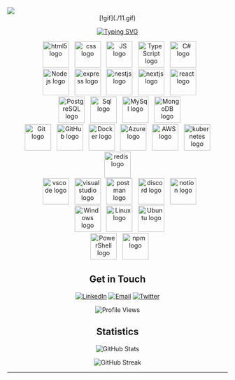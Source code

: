 <!-- <img src="images/banner.png"/> -->

<img src="https://readme-typing-svg.demolab.com/?lines=Hello+Advanturer+!;Welcome+to+my+world.;I+hope+you+will+enjoy+your+stay+and+my+code.;but+be+careful+of+the+bugs,+there+are+everywhere!;Good+luck+!&font=Press%20Start%202P&width=900&height=50&duration=4000&pause=1000">

<!-- <img src="images/gnome.gif" alt="side Gif" height="200"/> -->
<!-- 
<h1 align= "center"><b>Salve Folks! 👾, Here is Eldeeb 💀</b></h1>

<div align="center">
A <strong>Back-End Developer</strong> and <strong>Database Management</strong>.
</div>
<br>
<div align="center">
<p> Build robust, scalable, and efficient systems with passion. I specialize in creating clean and optimized back-end solutions, with a focus on performance and reliability. </p>
</div>
-->

<div align= "center">
[!gif](./11.gif)


[![Typing SVG](https://readme-typing-svg.demolab.com?font=Aref+Ruqaa&size=66&letterSpacing=&duration=3000&pause=1000&color=F70D0D&center=true&vCenter=true&width=600&height=100&lines=%D8%A7%D9%84%D8%AF%D9%8A%D8%A8)](https://git.io/typing-svg)




<div align="center">
    <img width="5" />
    <img src="https://skillicons.dev/icons?i=html" height="60" alt="html5 logo" />
    <img width="5" />
    <img src="https://skillicons.dev/icons?i=css" height="60" alt="css logo" />
    <img width="5" />
    <img src="https://skillicons.dev/icons?i=js" height="60" alt="JS logo" />
    <img width="5" />
    <img src="https://skillicons.dev/icons?i=ts" height="60" alt="TypeScript logo" />
    <img width="5" />
    <img src="https://skillicons.dev/icons?i=cs" height="60" alt="C# logo" />
</div>

<div align="center">
<!--     <img width="5" />
    <img src="https://skillicons.dev/icons?i=dotnet" height="60" alt=".NET Core logo" /> -->
    <img width="5" />
    <img src="https://skillicons.dev/icons?i=nodejs" height="60" alt="Node js logo" />
    <img width="5" />
    <img src="https://skillicons.dev/icons?i=express" height="60" alt="express logo" />
    <img width="5" />
    <img src="https://skillicons.dev/icons?i=nestjs" height="60" alt="nestjs logo" />
    <img width="5" />
    <img src="https://skillicons.dev/icons?i=nextjs" height="60" alt="nextjs logo" />
    <img width="5" />
    <img src="https://skillicons.dev/icons?i=react" height="60" alt="react logo" />
</div>

<div align="center">
    <img width="5" />
    <img src="https://skillicons.dev/icons?i=postgres" height="60" alt="PostgreSQL logo" />
    <img width="5" />
    <img src="https://skillicons.dev/icons?i=sqlite" height="60" alt="Sql logo" />
    <img width="5" />
    <img src="https://skillicons.dev/icons?i=mysql" height="60" alt="MySql logo" />
    <img width="5" />
    <img src="https://skillicons.dev/icons?i=mongodb" height="60" alt="MongoDB logo" />
</div>

<div align="center">
    <img width="5" />
    <img src="https://skillicons.dev/icons?i=git" height="60" alt="Git logo" />
    <img width="5" />
    <img src="https://skillicons.dev/icons?i=github" height="60" alt="GitHub logo" />
    <img width="5" />
    <img src="https://skillicons.dev/icons?i=docker" height="60" alt="Docker logo" />
    <img width="5" />
    <img src="https://skillicons.dev/icons?i=azure" height="60" alt="Azure logo" />
    <img width="5" />
    <img src="https://skillicons.dev/icons?i=aws" height="60" alt="AWS logo" />
    <img width="5" />
    <img src="https://skillicons.dev/icons?i=kubernetes" height="60" alt="kubernetes logo" />
    <img width="5" />
    <img src="https://skillicons.dev/icons?i=redis" height="60" alt="redis logo" />
</div>

<div align="center">
    <img width="5" />
    <img src="https://skillicons.dev/icons?i=vscode" height="60" alt="vscode logo" />
    <img width="5" />
    <img src="https://skillicons.dev/icons?i=visualstudio" height="60" alt="visualstudio logo" />
    <img width="5" />
    <img src="https://skillicons.dev/icons?i=postman" height="60" alt="postman logo" />
    <img width="5" />
    <img src="https://skillicons.dev/icons?i=discord" height="60" alt="discord logo" />
    <img width="5" />
    <img src="https://skillicons.dev/icons?i=notion" height="60" alt="notion logo" />
</div>

<div align="center">
    <img width="5" />
    <img src="https://skillicons.dev/icons?i=windows" height="60" alt="Windows logo" />
    <img width="5" />
    <img src="https://skillicons.dev/icons?i=linux" height="60" alt="Linux logo" />
    <img width="5" />
    <img src="https://skillicons.dev/icons?i=ubuntu" height="60" alt="Ubuntu logo" />
</div>

<div align="center">
    <img width="5" />
    <img src="https://skillicons.dev/icons?i=powershell" height="60" alt="PowerShell logo" />
    <img width="5" />
    <img src="https://skillicons.dev/icons?i=npm" height="60" alt="npm logo" />
</div>




<!--
# 🚀 My Portfolio

👋 Welcome to my personal portfolio. Check out my work and projects by visiting my Portfolio Website:

<a href="https://ziadsharara.github.io/Portfolio/" target="_blank">
  <button style="
    background: linear-gradient(135deg, #FF6347, #FF4500); 
    color: white; 
    font-size: 20px; 
    font-weight: bold; 
    padding: 16px 32px; 
    border-radius: 50px; 
    border: none; 
    transition: transform 0.3s ease, box-shadow 0.3s ease;
    cursor: pointer;
  ">
    🌐 Visit My Portfolio
  </button>
</a>

-->




## Get in Touch
[![LinkedIn](https://img.shields.io/badge/LinkedIn-0077B5?style=for-the-badge&logo=linkedin&logoColor=white)](https://www.linkedin.com/in/ziad-sharara)
[![Email](https://img.shields.io/badge/Email-D14836?style=for-the-badge&logo=gmail&logoColor=white)](mailto:ziad.shararaa@gmail.com)
[![Twitter](https://img.shields.io/badge/Twitter-1DA1F2?style=for-the-badge&logo=twitter&logoColor=white)](https://x.com/eldeeb0x)

![Profile Views](https://komarev.com/ghpvc/?username=ziadsharara&color=brightgreen)


## Statistics 
 ![GitHub Stats](https://github-readme-stats.vercel.app/api?username=ziadsharara&show_icons=true&theme=radical)  
<!--
 ![Top Languages](https://github-readme-stats.vercel.app/api/top-langs/?username=ziadsharara&theme=vision-friendly-dark)
-->
![GitHub Streak](https://github-readme-streak-stats.herokuapp.com/?user=ziadsharara&theme=vision-friendly-dark)

<!--
## Github Achievements

![Github Streaks](https://github-profile-trophy.vercel.app/?username=SPiercer&theme=tokyonight&row=1&column=8)

<p align="center"><img src= 'https://capsule-render.vercel.app/api?type=rect&color=gradient&height=2.5'/></p>

-->


</div>

---
<!--
## Get in Touch
[![LinkedIn](https://img.shields.io/badge/LinkedIn-0077B5?style=for-the-badge&logo=linkedin&logoColor=white)](https://www.linkedin.com/in/ziad-sharara/)
[![Email](https://img.shields.io/badge/Email-D14836?style=for-the-badge&logo=gmail&logoColor=white)](mailto:ziad.shararaa@gmail.com)
[![Twitter](https://img.shields.io/badge/Twitter-1DA1F2?style=for-the-badge&logo=twitter&logoColor=white)](https://x.com/eldeeb0x)

![Profile Views](https://komarev.com/ghpvc/?username=ziadsharara&color=brightgreen)
-->
